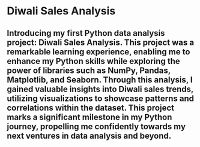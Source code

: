 # Diwali Sales Analysis 
## Introducing my first Python data analysis project: Diwali Sales Analysis. This project was a remarkable learning experience, enabling me to enhance my Python skills while exploring the power of libraries such as NumPy, Pandas, Matplotlib, and Seaborn. Through this analysis, I gained valuable insights into Diwali sales trends, utilizing visualizations to showcase patterns and correlations within the dataset. This project marks a significant milestone in my Python journey, propelling me confidently towards my next ventures in data analysis and beyond.
